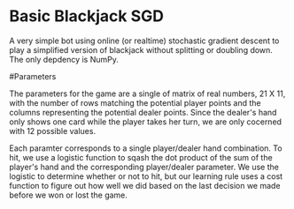 # Basic Blackjack SGD

A very simple bot using online (or realtime) stochastic gradient descent to play a simplified version of blackjack without splitting or doubling down. The only depdency is NumPy.

#Parameters

The parameters for the game are a single of matrix of real numbers, 21 X 11, with the number of rows matching the potential player points and the columns representing the potential dealer points. Since the dealer's hand only shows one card while the player takes her turn, we are only cocerned with 12 possible values.

Each paramter corresponds to a single player/dealer hand combination. To hit, we use a logistic function to sqash the dot product of the sum of the player's hand and the corresponding player/dealer parameter. We use the logistic to determine whether or not to hit, but our learning rule uses a cost function to figure out how well we did based on the last decision we made before we won or lost the game. 
